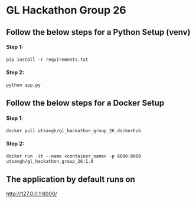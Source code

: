 # GL Hackathon Group 26

## Follow the below steps for a Python Setup (venv)
#### Step 1:
```pip install -r requirements.txt```
#### Step 2:
```python app.py```

## Follow the below steps for a Docker Setup

#### Step 1:
```docker pull utsavgh/gl_hackathon_group_26_dockerhub```
#### Step 2:
```docker run -it --name <container_name> -p 8000:8000 utsavgh/gl_hackathon_group_26:1.0```

## The application by default runs on

http://127.0.0.1:8000/